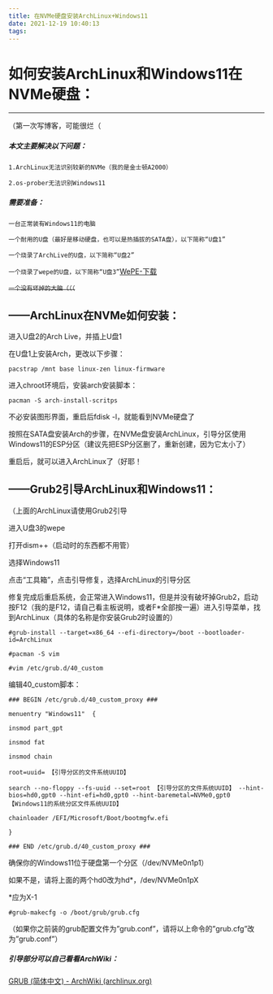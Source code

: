 ```yaml
---
title: 在NVMe硬盘安装ArchLinux+Windows11
date: 2021-12-19 10:40:13
tags:
---
```


# 如何安装ArchLinux和Windows11在NVMe硬盘：
---

（第一次写博客，可能很烂（

##### 本文主要解决以下问题：

`1.ArchLinux无法识别较新的NVMe（我的是金士顿A2000）`

`2.os-prober无法识别Windows11`

##### 需要准备：

`一台正常装有Windows11的电脑`

`一个耐用的U盘（最好是移动硬盘，也可以是热插拔的SATA盘），以下简称“U盘1”`

`一个烧录了ArchLive的U盘，以下简称“U盘2”`

`一个烧录了wepe的U盘，以下简称“U盘3”`[WePE-下载](https://www.wepe.com.cn/download.html)

~~`一个没有坏掉的大脑（（（`~~

## ——ArchLinux在NVMe如何安装：

进入U盘2的Arch Live，并插上U盘1

在U盘1上安装Arch，更改以下步骤：
```
pacstrap /mnt base linux-zen linux-firmware
```
进入chroot环境后，安装arch安装脚本：
```
pacman -S arch-install-scritps
```
不必安装图形界面，重启后fdisk -l，就能看到NVMe硬盘了

按照在SATA盘安装Arch的步骤，在NVMe盘安装ArchLinux，引导分区使用Windows11的ESP分区（建议先把ESP分区删了，重新创建，因为它太小了）

重启后，就可以进入ArchLinux了（好耶！

## ——Grub2引导ArchLinux和Windows11：
（上面的ArchLinux请使用Grub2引导

进入U盘3的wepe

打开dism++（启动时的东西都不用管）

选择Windows11

点击“工具箱”，点击引导修复，选择ArchLinux的引导分区

修复完成后重启系统，会正常进入Windows11，但是并没有破坏掉Grub2，启动按F12（我的是F12，请自己看主板说明，或者F*全部按一遍）进入引导菜单，找到ArchLinux（具体的名称是你安装Grub2时设置的）
```
#grub-install --target=x86_64 --efi-directory=/boot --bootloader-
id=ArchLinux

#pacman -S vim

#vim /etc/grub.d/40_custom
```
编辑40_custom脚本：
```
### BEGIN /etc/grub.d/40_custom_proxy ###

menuentry "Windows11"  {

insmod part_gpt

insmod fat

insmod chain

root=uuid= 【引导分区的文件系统UUID】

search --no-floppy --fs-uuid --set=root 【引导分区的文件系统UUID】 --hint-
bios=hd0,gpt0 --hint-efi=hd0,gpt0 --hint-baremetal=NVMe0,gpt0
【Windows11的系统分区文件系统UUID】

chainloader /EFI/Microsoft/Boot/bootmgfw.efi

}

### END /etc/grub.d/40_custom_proxy ###
```
确保你的Windows11位于硬盘第一个分区（/dev/NVMe0n1p1）

如果不是，请将上面的两个hd0改为hd*，/dev/NVMe0n1pX


*应为X-1
```
#grub-makecfg -o /boot/grub/grub.cfg
```
（如果你之前装的grub配置文件为”grub.conf”，请将以上命令的”grub.cfg”改为”grub.conf”）

##### 引导部分可以自己看看ArchWiki：
[GRUB (简体中文) - ArchWiki (archlinux.org)](https://wiki.archlinux.org/title/GRUB_(%E7%AE%80%E4%BD%93%E4%B8%AD%E6%96%87)#%E5%A4%9A%E7%B3%BB%E7%BB%9F%E5%90%AF%E5%8A%A8)